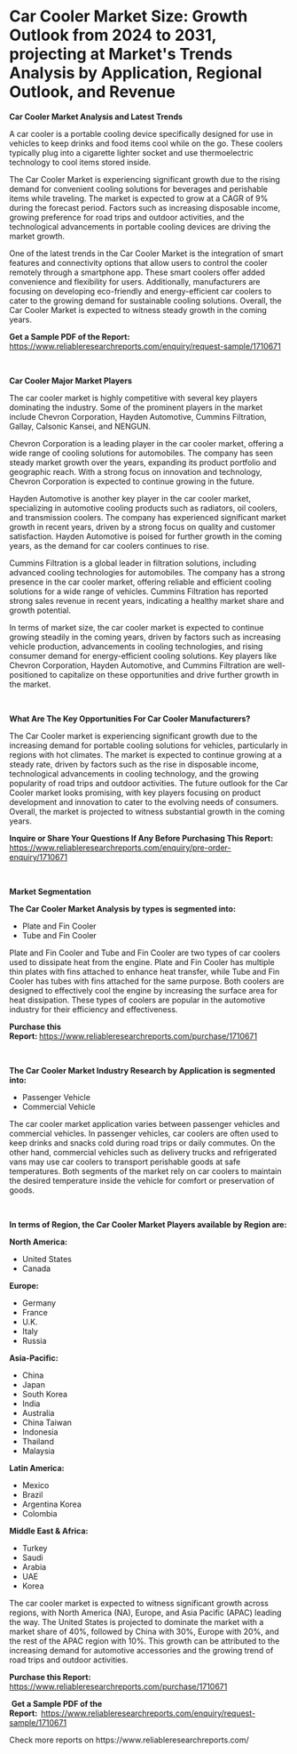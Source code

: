 <p><h1>Car Cooler Market Size: Growth Outlook from 2024 to 2031, projecting at Market's Trends Analysis by Application, Regional Outlook, and Revenue</h1></p><p><strong>Car Cooler Market Analysis and Latest Trends</strong></p>
<p><p>A car cooler is a portable cooling device specifically designed for use in vehicles to keep drinks and food items cool while on the go. These coolers typically plug into a cigarette lighter socket and use thermoelectric technology to cool items stored inside.</p><p>The Car Cooler Market is experiencing significant growth due to the rising demand for convenient cooling solutions for beverages and perishable items while traveling. The market is expected to grow at a CAGR of 9% during the forecast period. Factors such as increasing disposable income, growing preference for road trips and outdoor activities, and the technological advancements in portable cooling devices are driving the market growth.</p><p>One of the latest trends in the Car Cooler Market is the integration of smart features and connectivity options that allow users to control the cooler remotely through a smartphone app. These smart coolers offer added convenience and flexibility for users. Additionally, manufacturers are focusing on developing eco-friendly and energy-efficient car coolers to cater to the growing demand for sustainable cooling solutions. Overall, the Car Cooler Market is expected to witness steady growth in the coming years.</p></p>
<p><strong>Get a Sample PDF of the Report:&nbsp;</strong> <a href="https://www.reliableresearchreports.com/enquiry/request-sample/1710671">https://www.reliableresearchreports.com/enquiry/request-sample/1710671</a></p>
<p>&nbsp;</p>
<p><strong>Car Cooler Major Market Players</strong></p>
<p><p>The car cooler market is highly competitive with several key players dominating the industry. Some of the prominent players in the market include Chevron Corporation, Hayden Automotive, Cummins Filtration, Gallay, Calsonic Kansei, and NENGUN.</p><p>Chevron Corporation is a leading player in the car cooler market, offering a wide range of cooling solutions for automobiles. The company has seen steady market growth over the years, expanding its product portfolio and geographic reach. With a strong focus on innovation and technology, Chevron Corporation is expected to continue growing in the future.</p><p>Hayden Automotive is another key player in the car cooler market, specializing in automotive cooling products such as radiators, oil coolers, and transmission coolers. The company has experienced significant market growth in recent years, driven by a strong focus on quality and customer satisfaction. Hayden Automotive is poised for further growth in the coming years, as the demand for car coolers continues to rise.</p><p>Cummins Filtration is a global leader in filtration solutions, including advanced cooling technologies for automobiles. The company has a strong presence in the car cooler market, offering reliable and efficient cooling solutions for a wide range of vehicles. Cummins Filtration has reported strong sales revenue in recent years, indicating a healthy market share and growth potential.</p><p>In terms of market size, the car cooler market is expected to continue growing steadily in the coming years, driven by factors such as increasing vehicle production, advancements in cooling technologies, and rising consumer demand for energy-efficient cooling solutions. Key players like Chevron Corporation, Hayden Automotive, and Cummins Filtration are well-positioned to capitalize on these opportunities and drive further growth in the market.</p></p>
<p>&nbsp;</p>
<p><strong>What Are The Key Opportunities For Car Cooler Manufacturers?</strong></p>
<p><p>The Car Cooler market is experiencing significant growth due to the increasing demand for portable cooling solutions for vehicles, particularly in regions with hot climates. The market is expected to continue growing at a steady rate, driven by factors such as the rise in disposable income, technological advancements in cooling technology, and the growing popularity of road trips and outdoor activities. The future outlook for the Car Cooler market looks promising, with key players focusing on product development and innovation to cater to the evolving needs of consumers. Overall, the market is projected to witness substantial growth in the coming years.</p></p>
<p><strong>Inquire or Share Your Questions If Any Before Purchasing This Report:</strong> <a href="https://www.reliableresearchreports.com/enquiry/pre-order-enquiry/1710671">https://www.reliableresearchreports.com/enquiry/pre-order-enquiry/1710671</a></p>
<p>&nbsp;</p>
<p><strong>Market Segmentation</strong></p>
<p><strong>The Car Cooler Market Analysis by types is segmented into:</strong></p>
<p><ul><li>Plate and Fin Cooler</li><li>Tube and Fin Cooler</li></ul></p>
<p><p>Plate and Fin Cooler and Tube and Fin Cooler are two types of car coolers used to dissipate heat from the engine. Plate and Fin Cooler has multiple thin plates with fins attached to enhance heat transfer, while Tube and Fin Cooler has tubes with fins attached for the same purpose. Both coolers are designed to effectively cool the engine by increasing the surface area for heat dissipation. These types of coolers are popular in the automotive industry for their efficiency and effectiveness.</p></p>
<p><strong>Purchase this Report:&nbsp;</strong><a href="https://www.reliableresearchreports.com/purchase/1710671">https://www.reliableresearchreports.com/purchase/1710671</a></p>
<p>&nbsp;</p>
<p><strong>The Car Cooler Market Industry Research by Application is segmented into:</strong></p>
<p><ul><li>Passenger Vehicle</li><li>Commercial Vehicle</li></ul></p>
<p><p>The car cooler market application varies between passenger vehicles and commercial vehicles. In passenger vehicles, car coolers are often used to keep drinks and snacks cold during road trips or daily commutes. On the other hand, commercial vehicles such as delivery trucks and refrigerated vans may use car coolers to transport perishable goods at safe temperatures. Both segments of the market rely on car coolers to maintain the desired temperature inside the vehicle for comfort or preservation of goods.</p></p>
<p>&nbsp;</p>
<p><strong>In terms of Region, the Car Cooler Market Players available by Region are:</strong></p>
<p>
    <p> <strong> North America: </strong>
        <ul>
            <li>United States</li>
            <li>Canada</li>
        </ul>
        </p> 
    <p> <strong> Europe: </strong>
        <ul>
            <li>Germany</li>
            <li>France</li>
            <li>U.K.</li>
            <li>Italy</li>
            <li>Russia</li>
        </ul>
        </p> 
    <p> <strong> Asia-Pacific: </strong>
        <ul>
            <li>China</li>
            <li>Japan</li>
            <li>South Korea</li>
            <li>India</li>
            <li>Australia</li>
            <li>China Taiwan</li>
            <li>Indonesia</li>
            <li>Thailand</li>
            <li>Malaysia</li>
        </ul>
        </p> 
    <p> <strong> Latin America: </strong>
        <ul>
            <li>Mexico</li>
            <li>Brazil</li>
            <li>Argentina Korea</li>
            <li>Colombia</li>
        </ul>
        </p> 
    <p> <strong> Middle East & Africa: </strong>
        <ul>
            <li>Turkey</li>
            <li>Saudi</li>
            <li>Arabia</li>
            <li>UAE</li>
            <li>Korea</li>
        </ul>
    </p>
    </p>
<p><p>The car cooler market is expected to witness significant growth across regions, with North America (NA), Europe, and Asia Pacific (APAC) leading the way. The United States is projected to dominate the market with a market share of 40%, followed by China with 30%, Europe with 20%, and the rest of the APAC region with 10%. This growth can be attributed to the increasing demand for automotive accessories and the growing trend of road trips and outdoor activities.</p></p>
<p><strong>Purchase this Report: </strong><a href="https://www.reliableresearchreports.com/purchase/1710671">https://www.reliableresearchreports.com/purchase/1710671</a></p>
<p>&nbsp;<strong>Get a Sample PDF of the Report:&nbsp;&nbsp;</strong><a href="https://www.reliableresearchreports.com/enquiry/request-sample/1710671">https://www.reliableresearchreports.com/enquiry/request-sample/1710671</a></p>
<p><strong></strong></p>
<p>Check more reports on https://www.reliableresearchreports.com/</p>